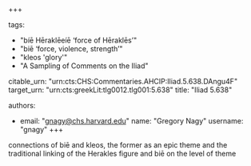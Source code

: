 +++

tags:
- "bíē Hēraklēeíē ‘force of Hēraklēs’"
- "biē ‘force, violence, strength’"
- "kleos &#39;glory&#39;"
- "A Sampling of Comments on the Iliad"

citable_urn: "urn:cts:CHS:Commentaries.AHCIP:Iliad.5.638.DAngu4F"
target_urn: "urn:cts:greekLit:tlg0012.tlg001:5.638"
title: "Iliad 5.638"

authors:
- email: "gnagy@chs.harvard.edu"
  name: "Gregory Nagy"
  username: "gnagy"
+++

<p>connections of biē and kleos, the former as an epic theme and the traditional linking of the Herakles figure and biē on the level of theme</p>